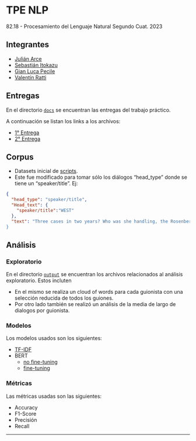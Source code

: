 # TPE NLP

82.18 - Procesamiento del Lenguaje Natural Segundo Cuat. 2023

## Integrantes

- [Julián Arce](https://github.com/JuArce)
- [Sebastián Itokazu](https://github.com/sebitokazu)
- [Gian Luca Pecile](https://github.com/glpecile)
- [Valentín Ratti](https://github.com/valenratti)

## Entregas

En el directorio [`docs`](/docs/) se encuentran las entregas del trabajo práctico.

A continuación se listan los links a los archivos:

- [1° Entrega](/docs/Informe_1°_Entrega_NLP.pdf)
- [2° Entrega](/docs/Slides_2°_Entrega_NLP.pdf)

## Corpus

- Datasets inicial de [scripts](https://www.kaggle.com/datasets/e14349f732b3f35aa1bcb5fe68961b4a79a757bc5c84fe678acd0ffa69018c72).
- Este fue modificado para tomar sólo los diálogos “head_type” donde se tiene un “speaker/title”. Ej:

```json
{
  "head_type": "speaker/title",
  "Head_text": {
    "speaker/title":"WEST"
  },
  "text": "Three cases in two years? Who was she handling, the Rosenbergs?”
}
```

## Análisis

### Exploratorio

En el directorio [`output`](/output) se encuentran los archivos relacionados al análisis exploratorio. Estos incluten

- En el mismo se realiza un cloud of words para cada guionista con una selección reducida de todos los guiones.
- Por otro lado también se realizó un análisis de la media de largo de dialogos por guionista.

### Modelos

Los modelos usados son los siguientes:

- [TF-IDF](/src/tfidf.py)
- BERT
  - [no fine-tuning](/src/bert-no-fine-tuning.py)
  - [fine-tuning](/src/bert-fine-tuning.py)

### Métricas

Las métricas usadas son las siguientes:

- Accuracy
- F1-Score
- Precisión
- Recall

------
